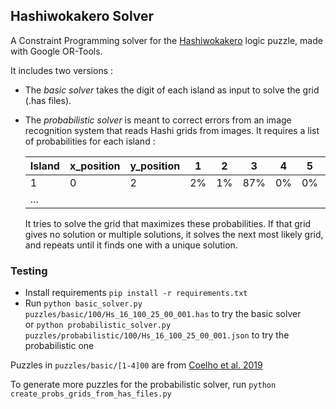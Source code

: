 ## Hashiwokakero Solver

A Constraint Programming solver for the [Hashiwokakero](https://en.wikipedia.org/wiki/Hashiwokakero) logic puzzle, made with Google OR-Tools.

It includes two versions :
- The *basic solver* takes the digit of each island as input to solve the grid (.has files).
- The *probabilistic solver* is meant to correct errors from an image recognition system that reads Hashi grids from images. It requires a list of probabilities for each island :

  | Island | x_position | y_position | 1  | 2  | 3   | 4  | 5  | 6  | 7  | 8   |
  |--------|------------|------------|----|----|-----|----|----|----|----|-----|
  | 1      | 0          | 2          | 2% | 1% | 87% | 0% | 0% | 0% | 0% | 10% |
  | ...    |            |            |    |    |     |    |    |    |    |     |

  It tries to solve the grid that maximizes these probabilities. If that grid gives no solution or multiple solutions, it solves the next most likely grid, and repeats until it finds one with a unique solution.
### Testing

- Install requirements `pip install -r requirements.txt`
- Run `python basic_solver.py puzzles/basic/100/Hs_16_100_25_00_001.has` to try the basic solver \
 or `python probabilistic_solver.py puzzles/probabilistic/100/Hs_16_100_25_00_001.json` to try the probabilistic one

Puzzles in `puzzles/basic/[1-4]00` are from [Coelho et al. 2019](https://arxiv.org/abs/1905.00973)

To generate more puzzles for the probabilistic solver, run `python create_probs_grids_from_has_files.py`